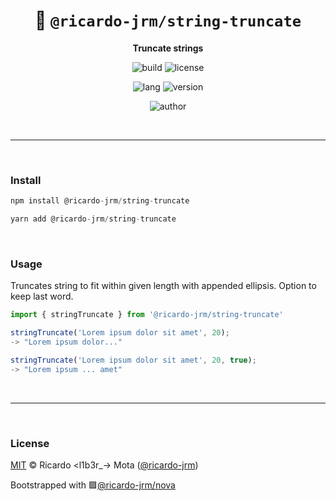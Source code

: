 <div align="center">

# 🌙 `@ricardo-jrm/string-truncate`

<b>Truncate strings</b>

![build](https://img.shields.io/github/workflow/status/ricardo-jrm/string-truncate/Continuous%20Integration?style=for-the-badge)
![license](https://img.shields.io/github/license/ricardo-jrm/string-truncate?style=for-the-badge)

![lang](https://img.shields.io/github/languages/top/ricardo-jrm/string-truncate?style=for-the-badge)
![version](https://img.shields.io/npm/v/@ricardo-jrm/string-truncate?style=for-the-badge)

![author](<https://img.shields.io/badge/Author-Ricardo%20%3Cl1b3r__--%3E%20Mota%20(%40ricardo--jrm)-orange?style=for-the-badge>)

</div>

<br />

---

<br />

### <b>Install</b>

```ts
npm install @ricardo-jrm/string-truncate

yarn add @ricardo-jrm/string-truncate
```

<br />

### <b>Usage</b>

Truncates string to fit within given length with appended ellipsis. Option to keep last word.

```ts
import { stringTruncate } from '@ricardo-jrm/string-truncate'

stringTruncate('Lorem ipsum dolor sit amet', 20);
-> "Lorem ipsum dolor..."

stringTruncate('Lorem ipsum dolor sit amet', 20, true);
-> "Lorem ipsum ... amet"
```

<br />

---

<br />

### <b>License</b>

[MIT](https://github.com/ricardo-jrm/string-truncate/blob/main/LICENSE) © Ricardo <l1b3r\_-> Mota ([@ricardo-jrm](https://github.com/ricardo-jrm))

Bootstrapped with 🟪[@ricardo-jrm/nova](https://github.com/ricardo-jrm/nova)

<br />

